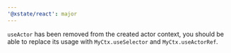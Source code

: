 ```yaml
---
'@xstate/react': major
---
```


`useActor` has been removed from the created actor context, you should be able to replace its usage with `MyCtx.useSelector` and `MyCtx.useActorRef`.
